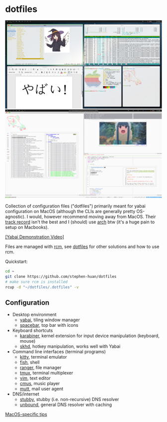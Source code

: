 # dotfiles 

![yabai](./doc/img/yabai.png "Screenshot of environment")
![vim_tmux](./doc/img/vim_tmux.png "vim + tmux")

Collection of configuration files ("dotfiles") primarily meant for yabai
configuration on MacOS (although the CLIs are generally pretty OS-agnostic).
I would, however recommend moving away from MacOS.
Their [track record](https://sneak.berlin/20201112/your-computer-isnt-yours/)
isn't the best and I (should) use
[arch](https://gist.github.com/stephen-huan/dfec407ea31707f1ef43c1c7e1d10733)
btw (it's a huge pain to setup on Macbooks).

[[Yabai Demonstration Video]](https://www.youtube.com/watch?v=AdwhjIg_Xe4)

Files are managed with [rcm](https://github.com/thoughtbot/rcm), see 
[dotfiles](./doc/meta.md) for other solutions and how to use rcm. 

Quickstart:
```bash
cd ~
git clone https://github.com/stephen-huan/dotfiles 
# make sure rcm is installed 
rcup -d "~/dotfiles/.dotfiles" -v
```

## Configuration

- Desktop environment
    - [yabai](./doc/yabai.md), tiling window manager
    - [spacebar](./doc/spacebar.md), top bar with icons
- Keyboard shortcuts
    - [karabiner](./doc/karabiner.md),
kernel extension for input device manipulation (keyboard, mouse)
    - [skhd](./doc/skhd.md), hotkey manipulation, works well with Yabai 
- Command line interfaces (terminal programs)
    - [kitty](./doc/kitty.md), terminal emulator
    - [fish](./doc/fish.md), shell
    - [ranger](./doc/ranger.md), file manager
    - [tmux](./doc/tmux.md), terminal multiplexer
    - [vim](./doc/vim.md), text editor
    - [cmus](./doc/cmus.md), music player
    - [mutt](./doc/mutt.md), mail user agent
- DNS/internet
    - [stubby](./doc/stubby.md), stubby (i.e. non-recursive) DNS resolver 
    - [unbound](./doc/unbound.md), general DNS resolver with caching

[MacOS-specific tips](./doc/macos.md)


